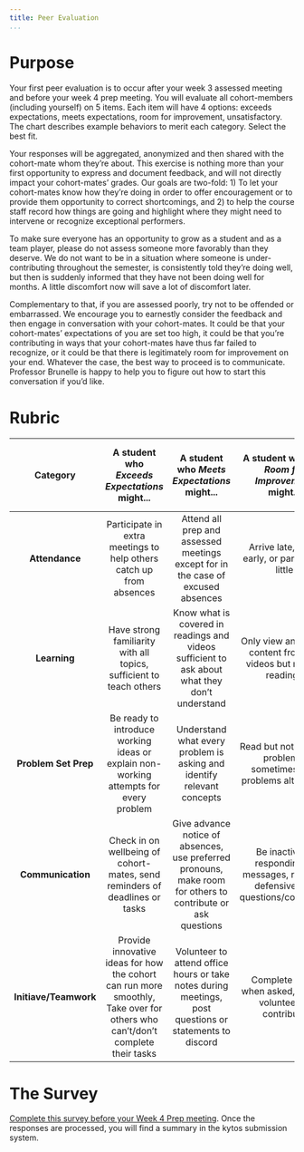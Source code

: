 ```yaml
---
title: Peer Evaluation
...
```




# Purpose

Your first peer evaluation is to occur after your week 3 assessed meeting and before your week 4 prep meeting. You will evaluate all cohort-members (including yourself) on 5 items. Each item will have 4 options: exceeds expectations, meets expectations, room for improvement, unsatisfactory. The chart describes example behaviors to merit each category. Select the best fit.

Your responses will be aggregated, anonymized and then shared with the cohort-mate whom they’re about. This exercise is nothing more than your first opportunity to express and document feedback, and will not directly impact your cohort-mates’ grades. Our goals are two-fold: 1) To let your cohort-mates know how they’re doing in order to offer encouragement or to provide them opportunity to correct shortcomings, and 2) to help the course staff record how things are going and highlight where they might need to intervene or recognize exceptional performers.

To make sure everyone has an opportunity to grow as a student and as a team player, please do not assess someone more favorably than they deserve. We do not want to be in a situation where someone is under-contributing throughout the semester, is consistently told they’re doing well, but then is suddenly informed that they have not been doing well for months. A little discomfort now will save a lot of discomfort later.

Complementary to that, if you are assessed poorly, try not to be offended or embarrassed. We encourage you to earnestly consider the feedback and then engage in conversation with your cohort-mates. It could be that your cohort-mates’ expectations of you are set too high, it could be that you’re contributing in ways that your cohort-mates have thus far failed to recognize, or it could be that there is legitimately room for improvement on your end. Whatever the case, the best way to proceed is to communicate. Professor Brunelle is happy to help you to figure out how to start this conversation if you’d like.

# Rubric

| Category | A student who *Exceeds Expectations* might... | A student who *Meets Expectations* might... | A student who has *Room for Improvement* might... | A student whose performance is *Unsatisfactory* might... |
| :------: | :------------------: | :----------------: | :------------------: | :------------: |
| **Attendance** | Participate in extra meetings to help others catch up from absences | Attend all prep and assessed meetings except for in the case of excused absences | Arrive late, leave early, or participate little | Be absent without notice or justification |
| **Learning** | Have strong familiarity with all topics, sufficient to teach others | Know what is covered in readings and videos sufficient to ask about what they don’t understand | Only view and retain content from the videos but not the readings | Be unable to contribute to discussions about course concepts |
| **Problem Set Prep** | Be ready to introduce working ideas or explain non-working attempts for every problem | Understand what every problem is asking and identify relevant concepts | Read but not attempt problems, sometimes skip problems altogether | Rely on cohort-mates to explain problem statements and solutions |
| **Communication** | Check in on wellbeing of cohort-mates, send reminders of deadlines or tasks | Give advance notice of absences, use preferred pronouns, make room for others to contribute or ask questions | Be inactive in responding to messages, respond defensively to questions/comments | Interrupt others, make non-inclusive comments, dominate conversation |
| **Initiave/Teamwork** | Provide innovative ideas for how the cohort can run more smoothly, Take over for others who can’t/don’t complete their tasks | Volunteer to attend office hours or take notes during meetings, post questions or statements to discord | Complete tasks when asked, but not volunteer to contribute | Refuse tasks they’re reasonably requested to perform, fail to complete tasks they agree to perform, deny others of opportunities to contribute |

# The Survey

[Complete this survey before your Week 4 Prep meeting](https://forms.gle/hS1926GRq4HQW7BB6). Once the responses are processed, you will find a summary in the kytos submission system.




